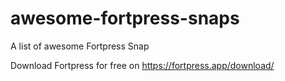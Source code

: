 # awesome-fortpress-snaps
A list of awesome Fortpress Snap

Download Fortpress for free on https://fortpress.app/download/
